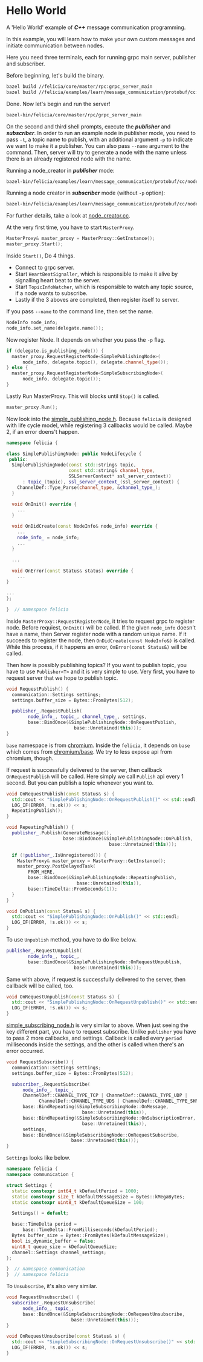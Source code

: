 # Hello World

A 'Hello World' example of ***C++*** message communication programming.

In this example, you will learn how to make your own custom messages and initiate communication between nodes.

Here you need three terminals, each for running grpc main server, publisher and subscriber.

Before beginning, let's build the binary.

```bash
bazel build //felicia/core/master/rpc:grpc_server_main
bazel build //felicia/examples/learn/message_communication/protobuf/cc:node_creator
```

Done. Now let's begin and run the server!

```bash
bazel-bin/felicia/core/master/rpc/grpc_server_main
```

On the second and third shell prompts, execute the ***publisher*** and ***subscriber***. In order to run an example node in publisher mode, you need to pass `-t`, a topic name to publish, with an additional argument `-p` to indicate we want to make it a publisher. You can also pass `--name` argument to the command. Then, server will try to generate a node with the name unless there is an already registered node with the name.

Running a node_creator in ***publisher*** mode:
```bash
bazel-bin/felicia/examples/learn/message_communication/protobuf/cc/node_creator -p -t message
```

Running a node creator in ***subscriber*** mode (without `-p` option):
```bash
bazel-bin/felicia/examples/learn/message_communication/protobuf/cc/node_creator -t message
```

For further details, take a look at [node_creator.cc](node_creator.cc).

At the very first time, you have to start `MasterProxy`.

```c++
MasterProxy& master_proxy = MasterProxy::GetInstance();
master_proxy.Start();
```

Inside `Start()`, Do 4 things.
* Connect to grpc server.
* Start `HeartBeatSignaller`, which is responsible to make it alive by signalling heart beat to the server.
* Start `TopicInfoWatcher`, which is responsible to watch any topic source, if a node wants to subscribe.
* Lastly if the 3 aboves are completed, then register itself to server.

If you pass `--name` to the command line, then set the name.

```c++
NodeInfo node_info;
node_info.set_name(delegate.name());
```

Now register Node. It depends on whether you pass the `-p` flag.

```c++
if (delegate.is_publishing_node()) {
  master_proxy.RequestRegisterNode<SimplePublishingNode>(
      node_info, delegate.topic(), delegate.channel_type());
} else {
  master_proxy.RequestRegisterNode<SimpleSubscribingNode>(
      node_info, delegate.topic());
}
```

Lastly Run MasterProxy. This will blocks until `Stop()` is called.

```c++
master_proxy.Run();
```

Now look into the [simple_publishing_node.h](simple_publishing_node.h). Because `felicia` is designed with life cycle model, while registering 3 callbacks would be called. Maybe 2, if an error doens't happen.

```c++
namespace felicia {

class SimplePublishingNode: public NodeLifecycle {
 public:
  SimplePublishingNode(const std::string& topic,
                       const std::string& channel_type,
                       SSLServerContext* ssl_server_context))
      : topic_(topic), ssl_server_context_(ssl_server_context) {
    ChannelDef::Type_Parse(channel_type, &channel_type_);
  }

  void OnInit() override {
    ...
  }

  void OnDidCreate(const NodeInfo& node_info) override {
    ...
    node_info_ = node_info;
    ...
  }

  ...

  void OnError(const Status& status) override {
    ...
}

...
};

}  // namespace felicia
```

Inside `MasterProxy::RequestRegisterNode`, it tries to request grpc to register node.
Before requiest, `OnInit()` will be called. If the given `node_info` doesn't have a name, then Server register node with a random unique name. If it succeeds to register the node, then `OnDidCreate(const NodeInfo&)` is called. While this process, if it happens an error, `OnError(const Status&)` will be called.


Then how is possibly publishing topics? If you want to publish topic, you have to use `Publisher<T>` and it is very simple to use. Very first, you have to request server that we hope to publish topic.

```c++
void RequestPublish() {
  communication::Settings settings;
  settings.buffer_size = Bytes::FromBytes(512);

  publisher_.RequestPublish(
        node_info_, topic_, channel_type_, settings,
        base::BindOnce(&SimplePublishingNode::OnRequestPublish,
                         base::Unretained(this)));
}
```

`base` namespace is from [chromium](/third_party/chromium). Inside the `felicia`, it depends on `base` which comes from [chromium/base](https://github.com/chromium/chromium/tree/master/base). We try to less expose api from chromium, though.

If request is successfully delivered to the server, then callback `OnRequestPublish` will be called. Here simply we call `Publish` api every 1 second. But you can publish a topic whenever you want to.

```c++
void OnRequestPublish(const Status& s) {
  std::cout << "SimplePublishingNode::OnRequestPublish()" << std::endl;
  LOG_IF(ERROR, !s.ok()) << s;
  RepeatingPublish();
}

void RepeatingPublish() {
  publisher_.Publish(GenerateMessage(),
                     base::BindOnce(&SimplePublishingNode::OnPublish,
                                      base::Unretained(this)));

  if (!publisher_.IsUnregistered()) {
    MasterProxy& master_proxy = MasterProxy::GetInstance();
    master_proxy.PostDelayedTask(
        FROM_HERE,
        base::BindOnce(&SimplePublishingNode::RepeatingPublish,
                          base::Unretained(this)),
        base::TimeDelta::FromSeconds(1));
  }
}

void OnPublish(const Status& s) {
  std::cout << "SimplePublishingNode::OnPublish()" << std::endl;
  LOG_IF(ERROR, !s.ok()) << s;
}
```

To use `Unpublish` method, you have to do like below.

```c++
publisher_.RequestUnpublish(
        node_info_, topic_,
        base::BindOnce(&SimplePublishingNode::OnRequestUnpublish,
                         base::Unretained(this)));
```

Same with above, if request is successfully delivered to the server, then callback
will be called, too.

```c++
void OnRequestUnpublish(const Status& s) {
  std::cout << "SimplePublishingNode::OnRequestUnpublish()" << std::endl;
  LOG_IF(ERROR, !s.ok()) << s;
}
```

[simple_subscribing_node.h](simple_subscribing_node.h) is very similar to above. When just seeing the key different part, you have to request subscribe. Unlike `publisher` you have to pass 2 more callbacks, and settings. Callback is called every `period` milliseconds inside the settings, and the other is called when there's an error occurred.

```c++
void RequestSubscribe() {
  communication::Settings settings;
  settings.buffer_size = Bytes::FromBytes(512);

  subscriber_.RequestSubscribe(
      node_info_, topic_,
      ChannelDef::CHANNEL_TYPE_TCP | ChannelDef::CHANNEL_TYPE_UDP |
            ChannelDef::CHANNEL_TYPE_UDS | ChannelDef::CHANNEL_TYPE_SHM,
      base::BindRepeating(&SimpleSubscribingNode::OnMessage,
                            base::Unretained(this)),
      base::BindRepeating(&SimpleSubscribingNode::OnSubscriptionError,
                            base::Unretained(this)),
      settings,
      base::BindOnce(&SimpleSubscribingNode::OnRequestSubscribe,
                        base::Unretained(this)));
}
```

`Settings` looks like below.

```c++
namespace felicia {
namespace communication {

struct Settings {
  static constexpr int64_t kDefaultPeriod = 1000;
  static constexpr size_t kDefaultMessageSize = Bytes::kMegaBytes;
  static constexpr uint8_t kDefaultQueueSize = 100;

  Settings() = default;

  base::TimeDelta period =
      base::TimeDelta::FromMilliseconds(kDefaultPeriod);
  Bytes buffer_size = Bytes::FromBytes(kDefaultMessageSize);
  bool is_dynamic_buffer = false;
  uint8_t queue_size = kDefaultQueueSize;
  channel::Settings channel_settings;
};

}  // namespace communication
}  // namespace felicia
```

To `Unsubscribe`, it's also very similar.

```c++
void RequestUnsubscribe() {
  subscriber_.RequestUnsubscribe(
      node_info_, topic_,
      base::BindOnce(&SimpleSubscribingNode::OnRequestUnsubscribe,
                        base::Unretained(this)));
}

void OnRequestUnsubscribe(const Status& s) {
  std::cout << "SimpleSubscribingNode::OnRequestUnsubscribe()" << std::endl;
  LOG_IF(ERROR, !s.ok()) << s;
}
```

